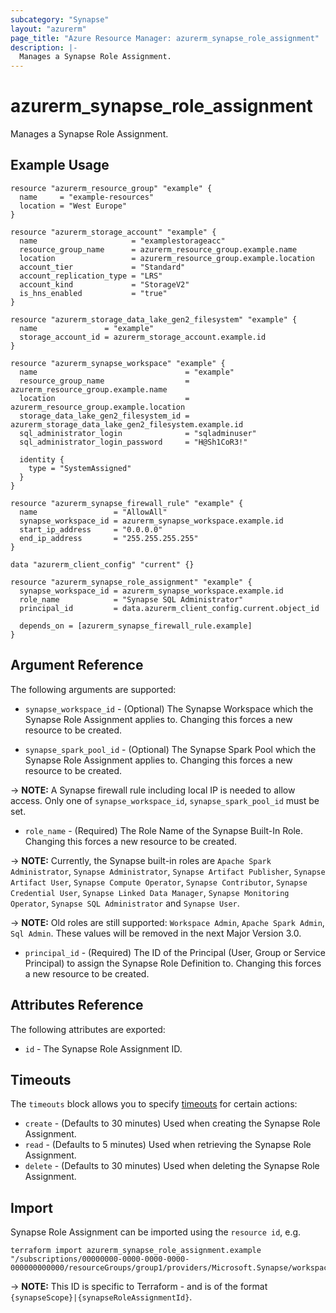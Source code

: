 ```yaml
---
subcategory: "Synapse"
layout: "azurerm"
page_title: "Azure Resource Manager: azurerm_synapse_role_assignment"
description: |-
  Manages a Synapse Role Assignment.
---
```


# azurerm_synapse_role_assignment

Manages a Synapse Role Assignment.

## Example Usage

```hcl
resource "azurerm_resource_group" "example" {
  name     = "example-resources"
  location = "West Europe"
}

resource "azurerm_storage_account" "example" {
  name                     = "examplestorageacc"
  resource_group_name      = azurerm_resource_group.example.name
  location                 = azurerm_resource_group.example.location
  account_tier             = "Standard"
  account_replication_type = "LRS"
  account_kind             = "StorageV2"
  is_hns_enabled           = "true"
}

resource "azurerm_storage_data_lake_gen2_filesystem" "example" {
  name               = "example"
  storage_account_id = azurerm_storage_account.example.id
}

resource "azurerm_synapse_workspace" "example" {
  name                                 = "example"
  resource_group_name                  = azurerm_resource_group.example.name
  location                             = azurerm_resource_group.example.location
  storage_data_lake_gen2_filesystem_id = azurerm_storage_data_lake_gen2_filesystem.example.id
  sql_administrator_login              = "sqladminuser"
  sql_administrator_login_password     = "H@Sh1CoR3!"

  identity {
    type = "SystemAssigned"
  }
}

resource "azurerm_synapse_firewall_rule" "example" {
  name                 = "AllowAll"
  synapse_workspace_id = azurerm_synapse_workspace.example.id
  start_ip_address     = "0.0.0.0"
  end_ip_address       = "255.255.255.255"
}

data "azurerm_client_config" "current" {}

resource "azurerm_synapse_role_assignment" "example" {
  synapse_workspace_id = azurerm_synapse_workspace.example.id
  role_name            = "Synapse SQL Administrator"
  principal_id         = data.azurerm_client_config.current.object_id

  depends_on = [azurerm_synapse_firewall_rule.example]
}
```

## Argument Reference

The following arguments are supported:

* `synapse_workspace_id` - (Optional) The Synapse Workspace which the Synapse Role Assignment applies to. Changing this forces a new resource to be created.

* `synapse_spark_pool_id` - (Optional) The Synapse Spark Pool which the Synapse Role Assignment applies to. Changing this forces a new resource to be created.

-> **NOTE:** A Synapse firewall rule including local IP is needed to allow access. Only one of `synapse_workspace_id`, `synapse_spark_pool_id` must be set.

* `role_name` - (Required) The Role Name of the Synapse Built-In Role. Changing this forces a new resource to be created.

-> **NOTE:** Currently, the Synapse built-in roles are `Apache Spark Administrator`, `Synapse Administrator`, `Synapse Artifact Publisher`, `Synapse Artifact User`, `Synapse Compute Operator`, `Synapse Contributor`, `Synapse Credential User`, `Synapse Linked Data Manager`, `Synapse Monitoring Operator`, `Synapse SQL Administrator` and `Synapse User`.

-> **NOTE:** Old roles are still supported: `Workspace Admin`, `Apache Spark Admin`, `Sql Admin`. These values will be removed in the next Major Version 3.0.

* `principal_id` - (Required) The ID of the Principal (User, Group or Service Principal) to assign the Synapse Role Definition to. Changing this forces a new resource to be created.

## Attributes Reference

The following attributes are exported:

* `id` - The Synapse Role Assignment ID.

## Timeouts

The `timeouts` block allows you to specify [timeouts](https://www.terraform.io/docs/configuration/resources.html#timeouts) for certain actions:

* `create` - (Defaults to 30 minutes) Used when creating the Synapse Role Assignment.
* `read` - (Defaults to 5 minutes) Used when retrieving the Synapse Role Assignment.
* `delete` - (Defaults to 30 minutes) Used when deleting the Synapse Role Assignment.

## Import

Synapse Role Assignment can be imported using the `resource id`, e.g.

```shell
terraform import azurerm_synapse_role_assignment.example "/subscriptions/00000000-0000-0000-0000-000000000000/resourceGroups/group1/providers/Microsoft.Synapse/workspaces/workspace1|000000000000"
```

-> **NOTE:** This ID is specific to Terraform - and is of the format `{synapseScope}|{synapseRoleAssignmentId}`.
